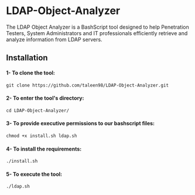 # LDAP-Object-Analyzer
The LDAP Object Analyzer is a BashScript tool designed to help Penetration Testers, System Administrators and IT professionals efficiently retrieve and analyze information from LDAP servers.

## Installation
#### 1- To clone the tool:
```
git clone https://github.com/taleen98/LDAP-Object-Analyzer.git
```
#### 2- To enter the tool's directory:
```
cd LDAP-Object-Analyzer/
```
#### 3- To provide executive permissions to our bashscript files:
```
chmod +x install.sh ldap.sh
```
#### 4- To install the requirements:
```
./install.sh
```
#### 5- To execute the tool:
```
./ldap.sh
```
